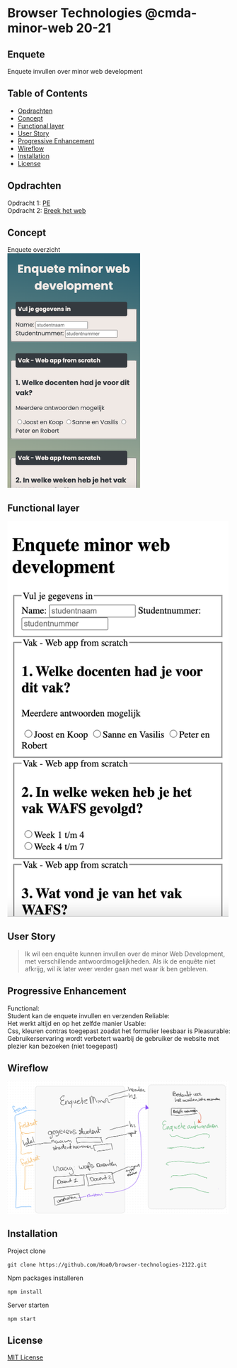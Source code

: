 # Browser Technologies @cmda-minor-web 20-21

## Enquete

Enquete invullen over minor web development

## Table of Contents

- [Opdrachten](#opdrachten)
- [Concept](#concept)
- [Functional layer](#Functionallayer)
- [User Story](#UserStory)
- [Progressive Enhancement](#ProgressiveEnhancement)
- [Wireflow](#wireflow)
- [Installation](#Installation)
- [License](#License)

## Opdrachten

Opdracht 1: [PE](https://allyssaa.github.io/browser-technologies-2122/opdrachten/)</br>
Opdracht 2: [Breek het web](https://github.com/Hoa0/browser-technologies-2122/wiki/Breek-het-web)

## Concept

Enquete overzicht <br />
<img src="https://github.com/Hoa0/browser-technologies-2122/blob/main/static/images/readme/concept-bt.png"  width="300">

## Functional layer

<img src="https://github.com/Hoa0/browser-technologies-2122/blob/main/static/images/readme/concept-styling-uit.png"  width="500">

## User Story

> Ik wil een enquête kunnen invullen over de minor Web Development, met verschillende antwoordmogelijkheden. Als ik de enquête niet afkrijg, wil ik later weer verder gaan met waar ik ben gebleven.

## Progressive Enhancement

Functional:<br />
Student kan de enquete invullen en verzenden
Reliable: <br />
Het werkt altijd en op het zelfde manier
Usable: <br />
Css, kleuren contras toegepast zoadat het formulier leesbaar is
Pleasurable: <br />
Gebruikerservaring wordt verbetert waarbij de gebruiker de website met plezier kan bezoeken (niet toegepast)

## Wireflow

<img src="https://github.com/Hoa0/browser-technologies-2122/blob/main/static/images/readme/schets-bt.png"  width="500">

## Installation

Project clone

```commandline
git clone https://github.com/Hoa0/browser-technologies-2122.git
```

Npm packages installeren

```commandline
npm install
```

Server starten

```commandline
npm start
```

## License

[MIT License](https://github.com/Hoa0/browser-technologies-2122/blob/main/LICENSE)
